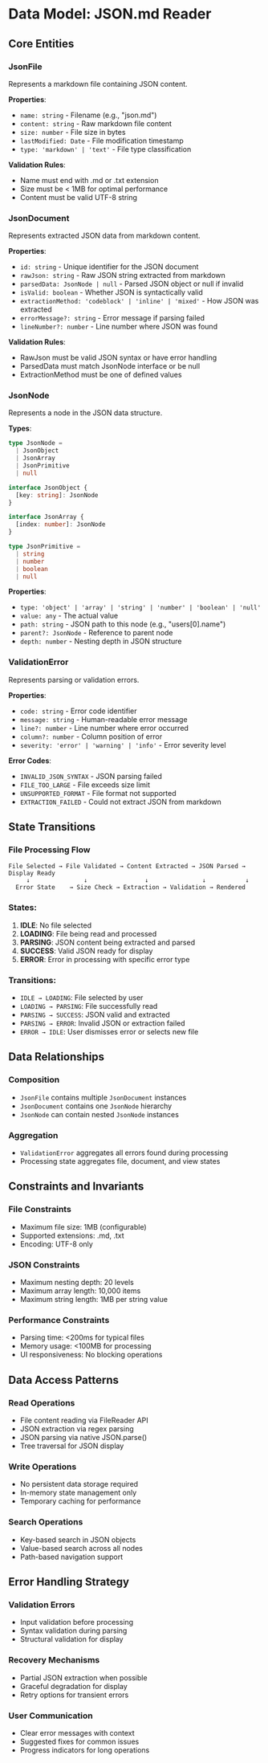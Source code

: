 # Data Model: JSON.md Reader

## Core Entities

### JsonFile
Represents a markdown file containing JSON content.

**Properties**:
- `name: string` - Filename (e.g., "json.md")
- `content: string` - Raw markdown file content
- `size: number` - File size in bytes
- `lastModified: Date` - File modification timestamp
- `type: 'markdown' | 'text'` - File type classification

**Validation Rules**:
- Name must end with .md or .txt extension
- Size must be < 1MB for optimal performance
- Content must be valid UTF-8 string

### JsonDocument
Represents extracted JSON data from markdown content.

**Properties**:
- `id: string` - Unique identifier for the JSON document
- `rawJson: string` - Raw JSON string extracted from markdown
- `parsedData: JsonNode | null` - Parsed JSON object or null if invalid
- `isValid: boolean` - Whether JSON is syntactically valid
- `extractionMethod: 'codeblock' | 'inline' | 'mixed'` - How JSON was extracted
- `errorMessage?: string` - Error message if parsing failed
- `lineNumber?: number` - Line number where JSON was found

**Validation Rules**:
- RawJson must be valid JSON syntax or have error handling
- ParsedData must match JsonNode interface or be null
- ExtractionMethod must be one of defined values

### JsonNode
Represents a node in the JSON data structure.

**Types**:
```typescript
type JsonNode =
  | JsonObject
  | JsonArray
  | JsonPrimitive
  | null

interface JsonObject {
  [key: string]: JsonNode
}

interface JsonArray {
  [index: number]: JsonNode
}

type JsonPrimitive =
  | string
  | number
  | boolean
  | null
```

**Properties**:
- `type: 'object' | 'array' | 'string' | 'number' | 'boolean' | 'null'`
- `value: any` - The actual value
- `path: string` - JSON path to this node (e.g., "users[0].name")
- `parent?: JsonNode` - Reference to parent node
- `depth: number` - Nesting depth in JSON structure

### ValidationError
Represents parsing or validation errors.

**Properties**:
- `code: string` - Error code identifier
- `message: string` - Human-readable error message
- `line?: number` - Line number where error occurred
- `column?: number` - Column position of error
- `severity: 'error' | 'warning' | 'info'` - Error severity level

**Error Codes**:
- `INVALID_JSON_SYNTAX` - JSON parsing failed
- `FILE_TOO_LARGE` - File exceeds size limit
- `UNSUPPORTED_FORMAT` - File format not supported
- `EXTRACTION_FAILED` - Could not extract JSON from markdown

## State Transitions

### File Processing Flow
```
File Selected → File Validated → Content Extracted → JSON Parsed → Display Ready
     ↓               ↓                ↓               ↓           ↓
  Error State    → Size Check → Extraction → Validation → Rendered
```

### States:
1. **IDLE**: No file selected
2. **LOADING**: File being read and processed
3. **PARSING**: JSON content being extracted and parsed
4. **SUCCESS**: Valid JSON ready for display
5. **ERROR**: Error in processing with specific error type

### Transitions:
- `IDLE → LOADING`: File selected by user
- `LOADING → PARSING`: File successfully read
- `PARSING → SUCCESS`: JSON valid and extracted
- `PARSING → ERROR`: Invalid JSON or extraction failed
- `ERROR → IDLE`: User dismisses error or selects new file

## Data Relationships

### Composition
- `JsonFile` contains multiple `JsonDocument` instances
- `JsonDocument` contains one `JsonNode` hierarchy
- `JsonNode` can contain nested `JsonNode` instances

### Aggregation
- `ValidationError` aggregates all errors found during processing
- Processing state aggregates file, document, and view states

## Constraints and Invariants

### File Constraints
- Maximum file size: 1MB (configurable)
- Supported extensions: .md, .txt
- Encoding: UTF-8 only

### JSON Constraints
- Maximum nesting depth: 20 levels
- Maximum array length: 10,000 items
- Maximum string length: 1MB per string value

### Performance Constraints
- Parsing time: <200ms for typical files
- Memory usage: <100MB for processing
- UI responsiveness: No blocking operations

## Data Access Patterns

### Read Operations
- File content reading via FileReader API
- JSON extraction via regex parsing
- JSON parsing via native JSON.parse()
- Tree traversal for JSON display

### Write Operations
- No persistent data storage required
- In-memory state management only
- Temporary caching for performance

### Search Operations
- Key-based search in JSON objects
- Value-based search across all nodes
- Path-based navigation support

## Error Handling Strategy

### Validation Errors
- Input validation before processing
- Syntax validation during parsing
- Structural validation for display

### Recovery Mechanisms
- Partial JSON extraction when possible
- Graceful degradation for display
- Retry options for transient errors

### User Communication
- Clear error messages with context
- Suggested fixes for common issues
- Progress indicators for long operations
